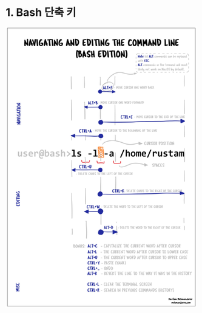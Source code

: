 # 1. Bash 단축 키

![bash단축키.jpg](1%20Bash%20%E1%84%83%E1%85%A1%E1%86%AB%E1%84%8E%E1%85%AE%E1%86%A8%20%E1%84%8F%E1%85%B5%20afb85b7ac9804529b0a63c15f4ec8e4a/bash%25EB%258B%25A8%25EC%25B6%2595%25ED%2582%25A4.jpg)